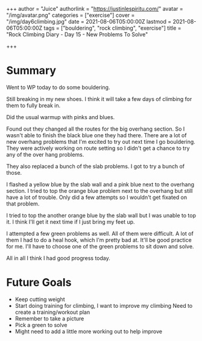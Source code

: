 +++
author = "Juice"
authorlink = "https://justinlespiritu.com/"
avatar = "/img/avatar.png"
categories = ["exercise"]
cover = "/img/day6climbing.jpg"
date = 2021-08-06T05:00:00Z
lastmod = 2021-08-06T05:00:00Z
tags = ["bouldering", "rock climbing", "exercise"]
title = "Rock Climbing Diary - Day 15 - New Problems To Solve"

+++
# Summary

Went to WP today to do some bouldering.

Still breaking in my new shoes.  I think it will take a few days of climbing for them to fully break in.

Did the usual warmup with pinks and blues.

Found out they changed all the routes for the big overhang section.  So I wasn't able to finish the black blue one they had there.  There are a lot of new overhang problems that I'm excited to try out next time I go bouldering.  They were actively working on route setting so I didn't get a chance to try any of the over hang problems.

They also replaced a bunch of the slab problems.  I got to try a bunch of those.

I flashed a yellow blue by the slab wall and a pink blue next to the overhang section.  I tried to top the orange blue problem next to the overhang but still have a lot of trouble.  Only did a few attempts so I wouldn't get fixated on that problem.

I tried to top the another orange blue by the slab wall but I was unable to top it.  I think I'll get it next time if I just bring my feet up.

I attempted a few green problems as well.  All of them were difficult.  A lot of them I had to do a heal hook, which I'm pretty bad at.  It'll be good practice for me.  I'll have to choose one of the green problems to sit down and solve.

All in all I think I had good progress today.  

# Future Goals

* Keep cutting weight
* Start doing training for climbing, I want to improve my climbing  Need to create a training/workout plan
* Remember to take a picture
* Pick a green to solve
* Might need to add a little more working out to help improve